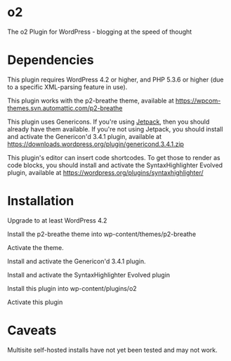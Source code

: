 o2
==

The o2 Plugin for WordPress - blogging at the speed of thought

Dependencies
============

This plugin requires WordPress 4.2 or higher, and PHP 5.3.6 or higher (due to a specific XML-parsing feature in use).

This plugin works with the p2-breathe theme, available at
https://wpcom-themes.svn.automattic.com/p2-breathe

This plugin uses Genericons. If you're using [Jetpack](http://jetpack.me/), then you should already have them available. If you're not using Jetpack, you should install and activate
the Genericon'd 3.4.1 plugin, available at
https://downloads.wordpress.org/plugin/genericond.3.4.1.zip

This plugin's editor can insert code shortcodes.  To get
those to render as code blocks, you should install and activate
the SyntaxHighlighter Evolved plugin, available at
https://wordpress.org/plugins/syntaxhighlighter/

Installation
============

Upgrade to at least WordPress 4.2

Install the p2-breathe theme into wp-content/themes/p2-breathe

Activate the theme.

Install and activate the Genericon'd 3.4.1 plugin.

Install and activate the SyntaxHighlighter Evolved plugin

Install this plugin into wp-content/plugins/o2

Activate this plugin

Caveats
=======

Multisite self-hosted installs have not yet been tested and may not work.
